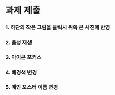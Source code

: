 # 과제 제출
### 1. 하단의 작은 그림을 클릭시 위쪽 큰 사진에 반영 
### 2. 음성 재생
### 3. 아이콘 포커스
### 4. 배경색 변경
### 5. 메인 포스터 이름 변경